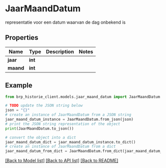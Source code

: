 # JaarMaandDatum

representatie voor een datum waarvan de dag onbekend is

## Properties

Name | Type | Description | Notes
------------ | ------------- | ------------- | -------------
**jaar** | **int** |  | 
**maand** | **int** |  | 

## Example

```python
from brp_historie_client.models.jaar_maand_datum import JaarMaandDatum

# TODO update the JSON string below
json = "{}"
# create an instance of JaarMaandDatum from a JSON string
jaar_maand_datum_instance = JaarMaandDatum.from_json(json)
# print the JSON string representation of the object
print(JaarMaandDatum.to_json())

# convert the object into a dict
jaar_maand_datum_dict = jaar_maand_datum_instance.to_dict()
# create an instance of JaarMaandDatum from a dict
jaar_maand_datum_from_dict = JaarMaandDatum.from_dict(jaar_maand_datum_dict)
```
[[Back to Model list]](../README.md#documentation-for-models) [[Back to API list]](../README.md#documentation-for-api-endpoints) [[Back to README]](../README.md)


